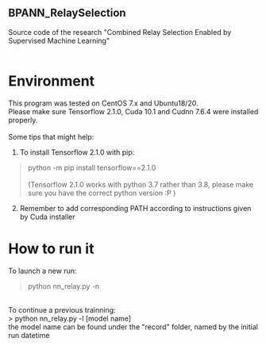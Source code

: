 ## BPANN_RelaySelection<br/>
Source code of the research "Combined Relay Selection Enabled by Supervised Machine Learning"<br/>
<br/>
# Environment<br/>
This program was tested on CentOS 7.x and Ubuntu18/20.<br/>
Please make sure Tensorflow 2.1.0, Cuda 10.1 and Cudnn 7.6.4 were installed properly.<br/>
<br/>
Some tips that might help:<br/>
1. To install Tensorflow 2.1.0 with pip:<br/>
> python -m pip install tensorflow==2.1.0<br/>  
(Tensorflow 2.1.0 works with python 3.7 rather than 3.8, please make sure you have the correct python version :P )<br/>
2. Remember to add corresponding PATH according to instructions given by Cuda installer<br/>
# How to run it
To launch a new run:<br/>
> python nn_relay.py -n<br/>
<br/>
To continue a previous trainning:<br/>
> python nn_relay.py -l [model name]<br/>
the model name can be found under the "record" folder, named by the initial run datetime
